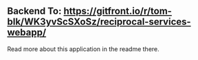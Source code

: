 ## Backend To: https://gitfront.io/r/tom-blk/WK3yvScSXoSz/reciprocal-services-webapp/
Read more about this application in the readme there.
